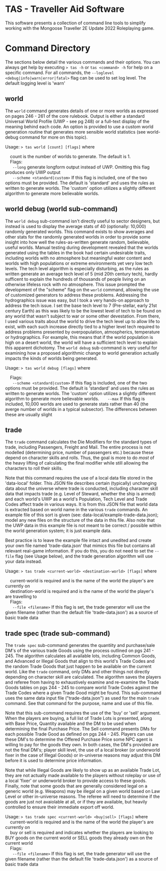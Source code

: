 # TAS - Traveller Aid Software

This software presents a collection of command line tools to simplify working with the Mongoose Traveller 2E Update 2022 Roleplaying game.

# Command Directory
The sections below detail the various commands and their options.
You can always get help by executing `> tas -h` or `tas <command> -h` for help on a specific command.
For all commands, the `--loglevel <debug|info|warn|error|fatal>` flag can be used to set log level.
The default logging level is 'warn'

## world
The `world` command generates details of one or more worlds as expressed on pages 246 - 261 of the core rulebook.
Output is either a standard Universal World Profile (UWP - see pg 248) or a full-text display of the meaning behind each code.
An option is provided to use a custom world generation routine that generates more sensible world statistics (see world-debug command for more on this topic).

Usage: `> tas world [count] [flags]` where  

&nbsp;&nbsp;&nbsp;&nbsp;count is the number of worlds to generate. The default is 1.  
&nbsp;&nbsp;&nbsp;&nbsp;Flags:  
&nbsp;&nbsp;&nbsp;&nbsp;&nbsp;&nbsp;`--long`  generate longform output instead of UWP.
Omitting this flag produces only UWP output  
&nbsp;&nbsp;&nbsp;&nbsp;&nbsp;&nbsp;`--scheme <standard|custom>`
If this flag is included, one of the two options must be provided.
The default is 'standard' and uses the rules as written to generate worlds.
The 'custom' option utilizes a slightly different algorithm to generate more believable worlds.

## world debug (world sub-command)
The `world debug` sub-command isn't directly useful to sector designers, but instead is used to display the average stats of 40 (optionally: 10,000) randomly generated worlds.
This command exists to show averages and other stats for the randomly generated worlds in order to provide some insight into how well the rules-as-written generate random, believable, useful worlds.
Manual testing during development revealed that the worlds generated using the tables in the book had certain undesirable traits, including worlds with no atmosphere but meaningful water content and worlds with high populations or extreme environments yet very low tech levels.
The tech level algorithm is especially disturbing, as the rules as written generate an average tech level of 5 (mid 20th century tech), hardly sufficent to explain the hundreds of thousands of people living on an otherwise lifeless rock with no atmosphere.
This issue prompted the development of the "scheme" flag on the `world` command, allowing the use of customized generators to address these problems.
Addressing the hydrographics issue was easy, but I took a very hands-on approach to address the tech issue.
I set the base tech level to 7 (Pre-stellar, early 21st century Earth) as this was likely to be the lowest level of tech to be found on any world that wasn't subject to war or some other devestation.
From there, I used various traits about the world to drive the tech level up to allow life to exist, with each such increase directly tied to a higher level tech required to address problems presented by overpopulation, atmospherics, temperature or hydrographics.
For example, this means that if the world population is high on a desert world, the world will have a sufficient tech level to explain this apparent dichotomy.
The `world debug` sub-command is very useful for examining how a proposed algorithmic change to world generation actually impacts the kinds of worlds being generated.

Usage: `> tas world debug [flags]` where  

&nbsp;&nbsp;&nbsp;&nbsp;Flags:  
&nbsp;&nbsp;&nbsp;&nbsp;&nbsp;&nbsp;`--scheme <standard|custom>`
If this flag is included, one of the two options must be provided.
The default is 'standard' and uses the rules as written to generate worlds.
The 'custom' option utilizes a slightly different algorithm to generate more believable worlds.
&nbsp;&nbsp;&nbsp;&nbsp;&nbsp;&nbsp;`--max`
If this flag is included, 10,000 worlds are used to generate stats rather than 40 (the averge number of worlds in a typical subsector). The differences between these are usually slight

## trade
The `trade` command calculates the Die Modifiers for the standard types of trade, including Passengers, Freight and Mail.
The entire process is not modelled (determining price, number of passengers etc.) because these depend on character skills and rolls.
Thus, the goal is more to do _most_ of the heavy lifting of calculating the final modifier while still allowing the characters to roll their skills.

Note that this command requires the use of a local data file stored in the 'data-local' folder.
This JSON file describes certain (typically) unchanging data about the universe where trade is conducted, including character skill data that impacts trade (e.g. Level of Steward, whether the ship is armed) and each world's UWP as a world's Population, Tech Level and Trade Codes affect trade in various ways.
It is from this JSON file that world data is extracted based on world name in the various `trade` commands.
An example file of this sort is given (see: data-local/example-trade-data.json); model any new files on the structure of the data in this file.
Also note that the UWP data in this example file is not meant to be correct / possible within the world generation system; it is just example data.

Best practice is to leave the example file intact and unedited and create your own file named 'trade-data.json' that mimics this file but contains all relevant real-game information.
If you do this, you do not need to set the `--file` flag (see Usage below), and the trade generation algorithm will use your data instead.

Usage: `> tas trade <current-world> <destination-world> [flags]` where

&nbsp;&nbsp;&nbsp;&nbsp;current-world is required and is the name of the world the player's are currently on  
&nbsp;&nbsp;&nbsp;&nbsp;destination-world is required and is the name of the world the player's are travelling to   
&nbsp;&nbsp;&nbsp;&nbsp;Flags:  
&nbsp;&nbsp;&nbsp;&nbsp;&nbsp;&nbsp;`--file <filename>`
If this flag is set, the trade generator will use the given filename (rather than the default file 'trade-data.json') as a source of basic trade data

## trade spec (trade sub-command)
The `trade spec` sub-command generates the quantiity and purchase/sale DM's of the various trade Goods using the process outlined on pgs 241 - 245.
The algorithm calculates all available lots, including Common Goods, and Advanced or Illegal Goods that align to this world's Trade Codes and the random Trade Goods that just happen to be available on the current world.
Like the `trade` command, only DMs and other things not directly depending on character skill are calculated.
The algorithm saves the players and referee from having to exhaustively examine and re-examine the Trade Goods tables on pgs 244 - 245 to compare world Trade Codes against the Trade Codes where a given Trade Good might be found.
This sub-command uses the same data input file ("trade-data.json") as used for the main `trade` command. See that command for the purpose, name  and use of this file.

Note that this sub-command requires the use of the 'buy' or 'sell' argument. When the players are buying, a full list of Trade Lots is presented, along with Base Price, Quantity available and the DM to be used when determining the final Purchase Price.
The Sell command presents DMs for each possible Trade Good as defined on pgs 244 - 245.
Players can use these DM's to determine the Offered Purchase Price some NPC agent is willing to pay for the goods they own.
In both cases, the DM's provided are not the final DM's; player skill level, the use of a local broker (or underworld fixer in the case of  Illegal Goods) or in-universe reasons may adjust this DM before it is used to determine price information.

Note that while Illegal Goods are likely to show up as an available Trade Lot, they are not actually made available to the players without roleplay or use of a local 'fixer' or underworld broker to provide access to these goods. Finally, note that some goods that are generally considered legal on a generic world (e.g. Weapons) may be illegal on a given world based on Law Level or other in-universe reasons.
The referee will need to determine if the goods are just not avaiolable at all, or if they are available, but heavily controlled to ensure their immediate export off world.

Usage: `> tas trade spec <current-world> <buy|sell> [flags]` where  
&nbsp;&nbsp;&nbsp;&nbsp;current-world is required and is the name of the world the player's are currently on  
&nbsp;&nbsp;&nbsp;&nbsp;buy or sell is required and indicates whether the players are looking to BUY goods on the current world or SELL goods they already own on the current world  
&nbsp;&nbsp;&nbsp;&nbsp;Flags:    
&nbsp;&nbsp;&nbsp;&nbsp;&nbsp;&nbsp;`--file <filename>`
If this flag is set, the trade generator will use the given filename (rather than the default file 'trade-data.json') as a source of basic trade data